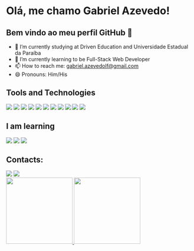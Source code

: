 # Olá, me chamo Gabriel Azevedo!
## Bem vindo ao meu perfil GitHub 👋 


- 🔭 I’m currently studying at Driven Education and Universidade Estadual da Paraíba
- 🌱 I’m currently learning to be Full-Stack Web Developer
- 📫 How to reach me: gabriel.azevedolf@gmail.com
- 😄 Pronouns: Him/His

## Tools and Technologies


<img src="https://cdn.jsdelivr.net/gh/devicons/devicon/icons/git/git-original.svg" />          


<img src="https://cdn.jsdelivr.net/gh/devicons/devicon/icons/github/github-original.svg" />          


<img src="https://cdn.jsdelivr.net/gh/devicons/devicon/icons/html5/html5-original.svg" />          

          
<img src="https://cdn.jsdelivr.net/gh/devicons/devicon/icons/css3/css3-original.svg" />


<img src="https://cdn.jsdelivr.net/gh/devicons/devicon/icons/javascript/javascript-original.svg" />


<img src="https://cdn.jsdelivr.net/gh/devicons/devicon/icons/linux/linux-original.svg" />
          

<img src="https://cdn.jsdelivr.net/gh/devicons/devicon/icons/react/react-original.svg" />
          

<img src="https://cdn.jsdelivr.net/gh/devicons/devicon/icons/nodejs/nodejs-original.svg" />


<img src="https://cdn.jsdelivr.net/gh/devicons/devicon/icons/mongodb/mongodb-plain-wordmark.svg" />


<img src="https://cdn.jsdelivr.net/gh/devicons/devicon/icons/postgresql/postgresql-plain.svg" />


<img src="https://cdn.jsdelivr.net/gh/devicons/devicon/icons/typescript/typescript-original.svg" />


## I am learning


<img src="https://cdn.jsdelivr.net/gh/devicons/devicon/icons/redis/redis-plain-wordmark.svg" />


<img src="https://cdn.jsdelivr.net/gh/devicons/devicon/icons/amazonwebservices/amazonwebservices-plain-wordmark.svg" />


<img src="https://cdn.jsdelivr.net/gh/devicons/devicon/icons/docker/docker-plain-wordmark.svg" />


## Contacts:

<div>
<a href = "mailto:gabriel.azevedolf@gmail.com"><img src="https://img.shields.io/badge/Gmail-D14836?style=for-the-badge&logo=gmail&logoColor=white" target="_blank"></a>
<a href="www.linkedin.com/in/gabriel-azevedolf" target="_blank"><img src="https://img.shields.io/badge/-LinkedIn-%230077B5?style=for-the-badge&logo=linkedin&logoColor=white" target="_blank"></a>   
</div>


<div>
<a href="https://github.com/gabrielazevedof">
<img height="180em" src="https://github-readme-stats.vercel.app/api/top-langs/?username=gabrielazevedof&layout=compact&langs_count=7&theme=dracula"/>
<img height="180em" src="https://github-readme-stats.vercel.app/api?username=gabrielazevedof&show_icons=true&theme=dracula&include_all_commits=true&count_private=true"/>
</div>
